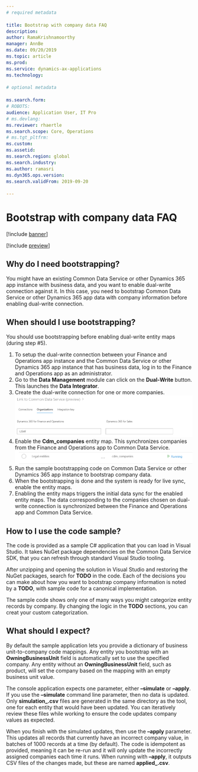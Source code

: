 ```yaml
---
# required metadata

title: Bootstrap with company data FAQ
description: 
author: RamaKrishnamoorthy 
manager: AnnBe
ms.date: 09/20/2019
ms.topic: article
ms.prod: 
ms.service: dynamics-ax-applications
ms.technology: 

# optional metadata

ms.search.form: 
# ROBOTS: 
audience: Application User, IT Pro
# ms.devlang: 
ms.reviewer: rhaertle
ms.search.scope: Core, Operations
# ms.tgt_pltfrm: 
ms.custom: 
ms.assetid: 
ms.search.region: global
ms.search.industry: 
ms.author: ramasri
ms.dyn365.ops.version: 
ms.search.validFrom: 2019-09-20

---
```


# Bootstrap with company data FAQ
 
[!include [banner](../includes/banner.md)]

[!include [preview](../includes/preview-banner.md)]

## Why do I need bootstrapping? 
You might have an existing Common Data Service or other Dynamics 365 app instance with business data, and you want to enable dual-write connection against it. In this case, you need to bootstrap Common Data Service or other Dynamics 365 app data with company information before enabling dual-write connection.  
 
## When should I use bootstrapping? 
You should use bootstrapping before enabling dual-write entity maps (during step #5).  
1. To setup the dual-write connection between your Finance and Operations app instance and the Common Data Service or other Dynamics 365 app instance that has business data, log in to the Finance and Operations app as an administrator. 
2. Go to the **Data Management** module can click on the **Dual-Write** button. This launches the **Data Integrator**. 
3. Create the dual-write connection for one or more companies.  
    ![Create dual-write connection](media/dual-write-boot-1.png)
4. Enable the **Cdm_companies** entity map. This synchronizes companies from the Finance and Operations app to Common Data Service.  
    ![Enable the entity map](media/dual-write-boot-2.png)
5. Run the sample bootstrapping code on Common Data Service or other Dynamics 365 app instance to bootstrap company data.  
6. When the bootstrapping is done and the system is ready for live sync, enable the entity maps.  
7. Enabling the entity maps triggers the initial data sync for the enabled entity maps. The data corresponding to the companies chosen on dual-write connection is synchronized between the Finance and Operations app and Common Data Service. 
 
## How to I use the code sample?
The code is provided as a sample C# application that you can load in Visual Studio. It takes NuGet package dependencies on the Common Data Service SDK, that you can refresh through standard Visual Studio tooling. 

After unzipping and opening the solution in Visual Studio and restoring the NuGet packages, search for **TODO** in the code. Each of the decisions you can make about how you want to bootstrap company information is noted by a **TODO**, with sample code for a canonical implementation. 

The sample code shows only one of many ways you might categorize entity records by company. By changing the logic in the **TODO** sections, you can creat your custom categorization. 
 
## What should I expect?
By default the sample application lets you provide a dictionary of business unit-to-company code mappings. Any entity you bootstrap with an **OwningBusinessUnit** field is automatically set to use the specified company. Any entity without an **OwningBusinessUnit** field, such as product, will set the company based on the mapping with an empty business unit value.

The console application expects one parameter, either **–simulate** or **–apply**. If you use the **–simulate** command line parameter, then no data is updated. Only **simulation_<entityname>.csv** files are generated in the same directory as the tool, one for each entity that would have been updated. You can iteratively review these files while working to ensure the code updates company values as expected. 

When you finish with the simulated updates, then use the **–apply** parameter. This updates all records that currently have an incorrect company value, in batches of 1000 records at a time (by default). The code is idempotent as provided, meaning it can be re-run and it will only update the incorrectly assigned companies each time it runs. When running with **–apply**, it outputs CSV files of the changes made, but these are named **applied_<entityname>.csv**. 

 
 
